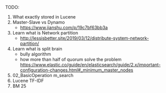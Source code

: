 TODO:

1. What exactly stored in Lucene
2. Master-Slave vs Dynamo
	* https://www.jianshu.com/p/19c7bf63bb3a
3. Learn what is Network partition
	* http://lessisbetter.site/2019/03/12/distribute-system-network-partition/
4. Learn what is split brain
	* bully algorithm
	* how more than half of quorum solve the problem
	https://www.elastic.co/guide/en/elasticsearch/guide/2.x/important-configuration-changes.html#_minimum_master_nodes
5. 02_BasicOperation m_search
6. Lucene TF-IDF
7. BM 25